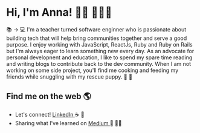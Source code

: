# Hi, I'm Anna! 👋🏻 👩🏽‍💻

📚 ->  💻  I'm a teacher turned software enginner who is passionate about building tech that will help bring communities together and serve a good purpose. I enjoy working with JavaScript, ReactJs, Ruby and Ruby on Rails but I'm always eager to learn something new every day. As an advocate for personal developnent and education, I like to spend my spare time reading and writing blogs to contribute back to the dev community. When I am not working on some side project, you'll find me cooking and feeding my friends while snuggling with my rescue puppy. 🐶 🌵

## Find me on the web 🌎
- Let's connect! <a href="https://www.linkedin.com/in/problemsolveranna/"> LinkedIn </a> ☕️ 🥯
- Sharing what I've learned on  <a href="https://medium.com/@dear.hyunji"> Medium </a> 💬 ✍🏼
